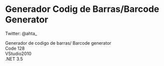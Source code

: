 Generador Codig de Barras/Barcode Generator
==================

Twitter: @ahta_

Generador de codigo de barras/ Barcode generator
<br />
Code 128<br />
VStudio2010<br />
.NET 3.5<br />
